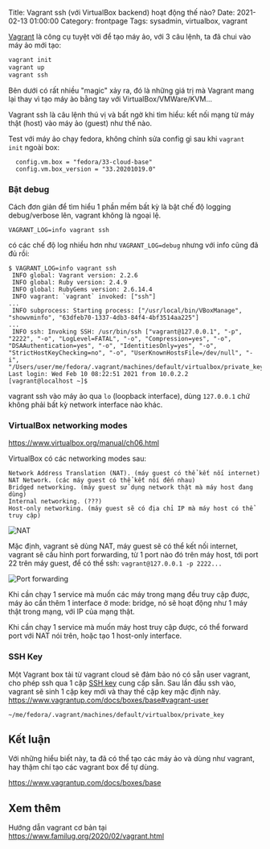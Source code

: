 Title: Vagrant ssh (với VirtualBox backend) hoạt động thế nào?
Date: 2021-02-13 01:00:00
Category: frontpage
Tags: sysadmin, virtualbox, vagrant

[Vagrant](https://www.familug.org/2020/02/vagrant.html)
là công cụ tuyệt vời để tạo máy ảo, với 3 câu lệnh, ta đã
chui vào máy ảo mới tạo:

```sh
vagrant init
vagrant up
vagrant ssh
```

Bên dưới có rất nhiều "magic" xảy ra, đó là những giá trị mà Vagrant
mang lại thay vì tạo máy ào bằng tay với VirtualBox/VMWare/KVM...

Vagrant ssh là câu lệnh thú vị và bất ngờ khi tìm hiểu: kết nối
mạng từ máy thật (host) vào máy ảo (guest) như thế nào.

Test với máy ảo chạy fedora, không chỉnh sửa config gì sau khi `vagrant init` ngoài box:
```
  config.vm.box = "fedora/33-cloud-base"
  config.vm.box_version = "33.20201019.0"
```

### Bật debug 

Cách đơn giản để tìm hiểu 1 phần mềm bất kỳ là bật chế độ 
logging debug/verbose lên, vagrant không là ngoại lệ.

```
VAGRANT_LOG=info vagrant ssh
```

có các chế độ log nhiều hơn như `VAGRANT_LOG=debug` nhưng
với info cũng đã đủ rồi:

```
$ VAGRANT_LOG=info vagrant ssh
 INFO global: Vagrant version: 2.2.6
 INFO global: Ruby version: 2.4.9
 INFO global: RubyGems version: 2.6.14.4
 INFO vagrant: `vagrant` invoked: ["ssh"]
...
 INFO subprocess: Starting process: ["/usr/local/bin/VBoxManage", "showvminfo", "63dfeb70-1337-4db3-84f4-4bf3514aa225"]
...
 INFO ssh: Invoking SSH: /usr/bin/ssh ["vagrant@127.0.0.1", "-p", "2222", "-o", "LogLevel=FATAL", "-o", "Compression=yes", "-o", "DSAAuthentication=yes", "-o", "IdentitiesOnly=yes", "-o", "StrictHostKeyChecking=no", "-o", "UserKnownHostsFile=/dev/null", "-i", "/Users/user/me/fedora/.vagrant/machines/default/virtualbox/private_key"]
Last login: Wed Feb 10 08:22:51 2021 from 10.0.2.2
[vagrant@localhost ~]$ 
```

vagrant ssh vào máy ảo qua `lo` (loopback interface), dùng `127.0.0.1` chứ
không phải bất kỳ network interface nào khác.

### VirtualBox networking modes

https://www.virtualbox.org/manual/ch06.html

VirtualBox có các networking modes sau: 

```
Network Address Translation (NAT). (máy guest có thể kết nối internet)
NAT Network. (các máy guest có thể kết nôí đến nhau)
Bridged networking. (máy guest sử dụng network thật mà máy host đang dùng)
Internal networking. (???)
Host-only networking. (máy guest sẽ có địa chỉ IP mà máy host có thể truy cập)
```

![NAT]({static}/images/nat.png)

Mặc định, vagrant sẽ dùng NAT, máy guest sẽ có thể kết nối internet, vagrant
sẽ cấu hình port forwarding, từ 1 port nào đó trên máy host, tới port 22 trên
máy guest, để có thể ssh: `vagrant@127.0.0.1 -p 2222...`


![Port forwarding]({static}/images/portforwarding.png)

Khi cần chạy 1 service mà muốn các máy trong mạng đều truy cập được, máy ảo
cần thêm 1 interface ở mode: bridge, nó sẽ hoạt động như 1 máy thật trong mạng,
với IP của mạng thật.

Khi cần chạy 1 service mà muốn máy host truy cập được, có thể forward port
với NAT nói trên, hoặc tạo 1 host-only interface.

### SSH Key
Một Vagrant box tải từ vagrant cloud sẽ đảm bảo nó có sẵn user vagrant,
cho phép ssh qua 1 cặp [SSH key](https://github.com/hashicorp/vagrant/tree/main/keys)
cung cấp sẵn. Sau lần đầu ssh vào,
vagrant sẽ sinh 1 cặp key mới và thay thế cặp key mặc định này.
https://www.vagrantup.com/docs/boxes/base#vagrant-user

```
~/me/fedora/.vagrant/machines/default/virtualbox/private_key
```

## Kết luận
Với những hiểu biết này, ta đã có thể tạo các máy ảo và dùng như
vagrant, hay thậm chí tạo các vagrant box để tự dùng.

https://www.vagrantup.com/docs/boxes/base

## Xem thêm 
Hướng dẫn vagrant cơ bản tại https://www.familug.org/2020/02/vagrant.html
